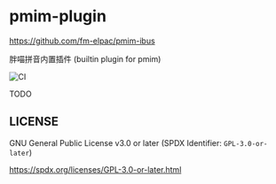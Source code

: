 # pmim-plugin

<https://github.com/fm-elpac/pmim-ibus>

胖喵拼音内置插件 (builtin plugin for pmim)

![CI](https://github.com/fm-elpac/pmim-ibus/actions/workflows/ci.yml/badge.svg)

TODO

## LICENSE

GNU General Public License v3.0 or later (SPDX Identifier: `GPL-3.0-or-later`)

<https://spdx.org/licenses/GPL-3.0-or-later.html>
